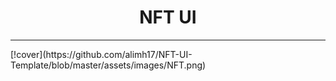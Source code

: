 <div align="center">
 <h1>NFT UI</h1>
</div>
<hr>
[!cover](https://github.com/alimh17/NFT-UI-Template/blob/master/assets/images/NFT.png)
